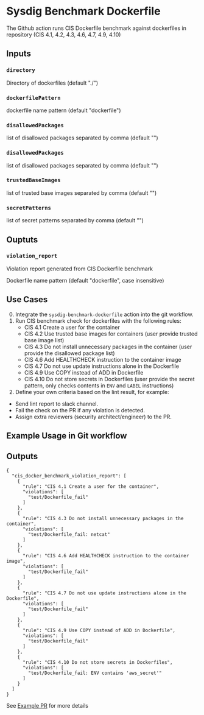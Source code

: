 # Sysdig Benchmark Dockerfile 

The Github action runs CIS Dockerfile benchmark against dockerfiles in repository (CIS 4.1, 4.2, 4.3, 4.6, 4.7, 4.9, 4.10)

## Inputs

### `directory`

Directory of dockerfiles (default "./")

### `dockerfilePattern`

dockerfile name pattern (default "dockerfile")

### `disallowedPackages` 

list of disallowed packages separated by comma (default "")

### `disallowedPackages`

list of disallowed packages separated by comma (default "")

### `trustedBaseImages`

list of trusted base images separated by comma (default "")

### `secretPatterns`

list of secret patterns separated by comma (default "")

## Ouptuts

### `violation_report`

Violation report generated from CIS Dockerfile benchmark

Dockerfile name pattern (default "dockerfile", case insensitive)

## Use Cases
0. Integrate the `sysdig-benchmark-dockerfile` action into the git workflow.
1. Run CIS benchmark check for dockerfiles with the following rules:
   - CIS 4.1 Create a user for the container
   - CIS 4.2 Use trusted base images for containers (user provide trusted base image list)
   - CIS 4.3 Do not install unnecessary packages in the container (user provide the disallowed package list)
   - CIS 4.6 Add HEALTHCHECK instruction to the container image
   - CIS 4.7 Do not use update instructions alone in the Dockerfile
   - CIS 4.9 Use COPY instead of ADD in Dockerfile
   - CIS 4.10 Do not store secrets in Dockerfiles (user provide the secret pattern, only checks contents in `ENV` and `LABEL` instructions)
2. Define your own criteria based on the lint result, for example:
- Send lint report to slack channel.
- Fail the check on the PR if any violation is detected.
- Assign extra reviewers (security architect/engineer) to the PR.

## Example Usage in Git workflow

## Outputs
```
{
  "cis_docker_benchmark_violation_report": [
    {
      "rule": "CIS 4.1 Create a user for the container",
      "violations": [
        "test/Dockerfile_fail"
      ]
    },
    {
      "rule": "CIS 4.3 Do not install unnecessary packages in the container",
      "violations": [
        "test/Dockerfile_fail: netcat"
      ]
    },
    {
      "rule": "CIS 4.6 Add HEALTHCHECK instruction to the container image",
      "violations": [
        "test/Dockerfile_fail"
      ]
    },
    {
      "rule": "CIS 4.7 Do not use update instructions alone in the Dockerfile",
      "violations": [
        "test/Dockerfile_fail"
      ]
    },
    {
      "rule": "CIS 4.9 Use COPY instead of ADD in Dockerfile",
      "violations": [
        "test/Dockerfile_fail"
      ]
    },
    {
      "rule": "CIS 4.10 Do not store secrets in Dockerfiles",
      "violations": [
        "test/Dockerfile_fail: ENV contains 'aws_secret'"
      ]
    }
  ]
}
```

See [Example PR](https://github.com/sysdiglabs/dockerfile-benchmarker/pull/1/checks) for more details
